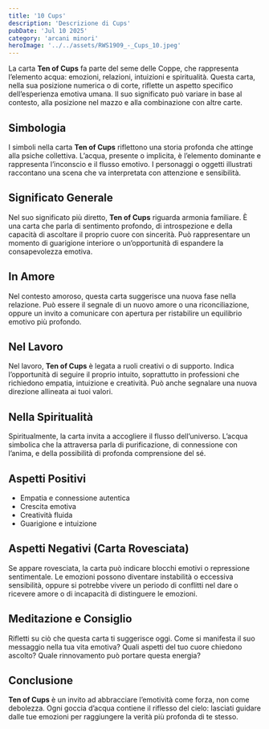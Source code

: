 ```yaml
---
title: '10 Cups' 
description: 'Descrizione di Cups' 
pubDate: 'Jul 10 2025'
category: 'arcani minori'
heroImage: '../../assets/RWS1909_-_Cups_10.jpeg'
---
```


La carta **Ten of Cups** fa parte del seme delle Coppe, che rappresenta l’elemento acqua: emozioni, relazioni, intuizioni e spiritualità. Questa carta, nella sua posizione numerica o di corte, riflette un aspetto specifico dell’esperienza emotiva umana. Il suo significato può variare in base al contesto, alla posizione nel mazzo e alla combinazione con altre carte.

## Simbologia

I simboli nella carta **Ten of Cups** riflettono una storia profonda che attinge alla psiche collettiva. L’acqua, presente o implicita, è l’elemento dominante e rappresenta l’inconscio e il flusso emotivo. I personaggi o oggetti illustrati raccontano una scena che va interpretata con attenzione e sensibilità.

## Significato Generale

Nel suo significato più diretto, **Ten of Cups** riguarda armonia familiare. È una carta che parla di sentimento profondo, di introspezione e della capacità di ascoltare il proprio cuore con sincerità. Può rappresentare un momento di guarigione interiore o un’opportunità di espandere la consapevolezza emotiva.

## In Amore

Nel contesto amoroso, questa carta suggerisce una nuova fase nella relazione. Può essere il segnale di un nuovo amore o una riconciliazione, oppure un invito a comunicare con apertura per ristabilire un equilibrio emotivo più profondo.

## Nel Lavoro

Nel lavoro, **Ten of Cups** è legata a ruoli creativi o di supporto. Indica l’opportunità di seguire il proprio intuito, soprattutto in professioni che richiedono empatia, intuizione e creatività. Può anche segnalare una nuova direzione allineata ai tuoi valori.

## Nella Spiritualità

Spiritualmente, la carta invita a accogliere il flusso dell’universo. L’acqua simbolica che la attraversa parla di purificazione, di connessione con l’anima, e della possibilità di profonda comprensione del sé.

## Aspetti Positivi

- Empatia e connessione autentica
- Crescita emotiva
- Creatività fluida
- Guarigione e intuizione

## Aspetti Negativi (Carta Rovesciata)

Se appare rovesciata, la carta può indicare blocchi emotivi o repressione sentimentale. Le emozioni possono diventare instabilità o eccessiva sensibilità, oppure si potrebbe vivere un periodo di conflitti nel dare o ricevere amore o di incapacità di distinguere le emozioni.

## Meditazione e Consiglio

Rifletti su ciò che questa carta ti suggerisce oggi. Come si manifesta il suo messaggio nella tua vita emotiva? Quali aspetti del tuo cuore chiedono ascolto? Quale rinnovamento può portare questa energia?

## Conclusione

**Ten of Cups** è un invito ad abbracciare l’emotività come forza, non come debolezza. Ogni goccia d’acqua contiene il riflesso del cielo: lasciati guidare dalle tue emozioni per raggiungere la verità più profonda di te stesso.
